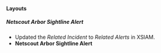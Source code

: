 
#### Layouts
##### Netscout Arbor Sightline Alert
- Updated the *Related Incident* to *Related Alerts* in XSIAM.
- **Netscout Arbor Sightline Alert**
